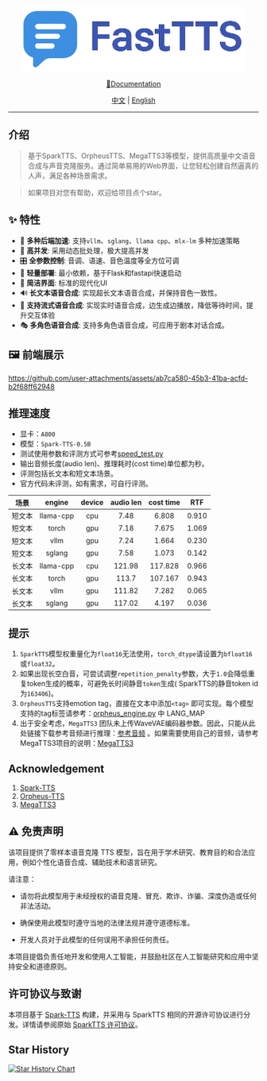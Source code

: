 <div align="center">
  <img src="docs/zh/_img/icon.png" width="450"/>

[📘Documentation](docs/zh/README.MD)

[中文](README.MD) | [English](README_EN.MD)

</div>

______________________________________________________________________

## 介绍

> 基于SparkTTS、OrpheusTTS、MegaTTS3等模型，提供高质量中文语音合成与声音克隆服务。通过简单易用的Web界面，让您轻松创建自然逼真的人声，满足各种场景需求。

> 如果项目对您有帮助，欢迎给项目点个star。

## ✨ 特性

- 🚀 **多种后端加速**: 支持`vllm`、`sglang`、`llama cpp`、`mlx-lm` 多种加速策略
- 🎯 **高并发**: 采用动态批处理，极大提高并发
- 🎛️ **全参数控制**: 音调、语速、音色温度等全方位可调
- 📱 **轻量部署**: 最小依赖，基于Flask和fastapi快速启动
- 🎨 **简洁界面**: 标准的现代化UI
- 🔊 **长文本语音合成**: 实现超长文本语音合成，并保持音色一致性。
- 🔄 **支持流式语音合成**: 实现实时语音合成，边生成边播放，降低等待时间，提升交互体验
- 🎭 **多角色语音合成**: 支持多角色语音合成，可应用于剧本对话合成。

## 🖼️ 前端展示

https://github.com/user-attachments/assets/ab7ca580-45b3-41ba-acfd-b2f68ff62948

## 推理速度

- 显卡：`A800`
- 模型：`Spark-TTS-0.5B`
- 测试使用参数和评测方式可参考[speed_test.py](examples/speed_test.py)
- 输出音频长度(audio len)、推理耗时(cost time)单位都为秒。
- 评测包括长文本和短文本场景。
- 官方代码未评测，如有需求，可自行评测。

| 场景  |  engine   | device | audio len | cost time |  RTF  |
|:---:|:---------:|:------:|:---------:|:---------:|:-----:|
| 短文本 | llama-cpp |  cpu   |   7.48    |   6.808   | 0.910 |
| 短文本 |   torch   |  gpu   |   7.18    |   7.675   | 1.069 |
| 短文本 |   vllm    |  gpu   |   7.24    |   1.664   | 0.230 |
| 短文本 |  sglang   |  gpu   |   7.58    |   1.073   | 0.142 |
| 长文本 | llama-cpp |  cpu   |  121.98   |  117.828  | 0.966 |
| 长文本 |   torch   |  gpu   |   113.7   |  107.167  | 0.943 |
| 长文本 |   vllm    |  gpu   |  111.82   |   7.282   | 0.065 |
| 长文本 |  sglang   |  gpu   |  117.02   |   4.197   | 0.036 |

## 提示

1. `SparkTTS`模型权重量化为`float16`无法使用，`torch_dtype`请设置为`bfloat16`或`float32`。
2. 如果出现长空白音，可尝试调整`repetition_penalty`参数，大于`1.0`会降低重复token生成的概率，可避免长时间静音`token`生成(
   SparkTTS的静音token id为`163406`)。
3. `OrpheusTTS`支持emotion tag，直接在文本中添加`<tag>`
   即可实现。每个模型支持的tag标签请参考：[orpheus_engine.py](fast_tts/engine/orpheus_engine.py) 中 LANG_MAP
4. 出于安全考虑，`MegaTTS3`
   团队未上传WaveVAE编码器参数。因此，只能从此处链接下载参考音频进行推理：[参考音频](https://drive.google.com/drive/folders/1QhcHWcy20JfqWjgqZX1YM3I6i9u4oNlr)
   。如果需要使用自己的音频，请参考MegaTTS3项目的说明：[MegaTTS3](https://github.com/bytedance/MegaTTS3/tree/main?tab=readme-ov-file#inference)

## Acknowledgement

1. [Spark-TTS](https://github.com/SparkAudio/Spark-TTS)
2. [Orpheus-TTS](https://github.com/canopyai/Orpheus-TTS)
3. [MegaTTS3](https://github.com/bytedance/MegaTTS3)

## ⚠️ 免责声明

该项目提供了零样本语音克隆 TTS 模型，旨在用于学术研究、教育目的和合法应用，例如个性化语音合成、辅助技术和语言研究。

请注意：

- 请勿将此模型用于未经授权的语音克隆、冒充、欺诈、诈骗、深度伪造或任何非法活动。

- 确保使用此模型时遵守当地的法律法规并遵守道德标准。

- 开发人员对于此模型的任何误用不承担任何责任。

本项目提倡负责任地开发和使用人工智能，并鼓励社区在人工智能研究和应用中坚持安全和道德原则。

## 许可协议与致谢

本项目基于 [Spark-TTS](https://github.com/SparkAudio/Spark-TTS) 构建，并采用与 SparkTTS
相同的开源许可协议进行分发。详情请参阅原始 [SparkTTS 许可协议](https://github.com/SparkAudio/Spark-TTS/blob/main/LICENSE)。

## Star History

[![Star History Chart](https://api.star-history.com/svg?repos=HuiResearch/Fast-Spark-TTS&type=Date)](https://www.star-history.com/#HuiResearch/Fast-Spark-TTS&Date)